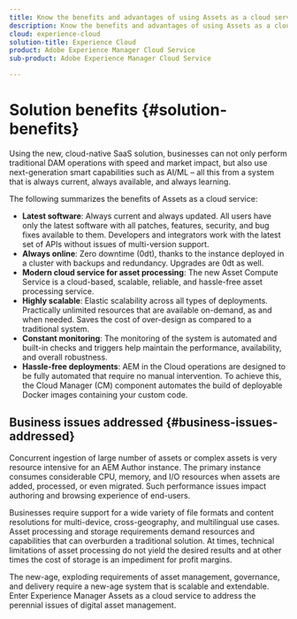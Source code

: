 ```yaml
---
title: Know the benefits and advantages of using Assets as a cloud service
description: Know the benefits and advantages of using Assets as a cloud service.
cloud: experience-cloud
solution-title: Experience Cloud
product: Adobe Experience Manager Cloud Service
sub-product: Adobe Experience Manager Cloud Service

---
```


# Solution benefits {#solution-benefits}

Using the new, cloud-native SaaS solution, businesses can not only perform traditional DAM operations with speed and market impact, but also use next-generation smart capabilities such as AI/ML – all this from a system that is always current, always available, and always learning.

The following summarizes the benefits of Assets as a cloud service:

* **Latest software**: Always current and always updated. All users have only the latest software with all patches, features, security, and bug fixes available to them. Developers and integrators work with the latest set of APIs without issues of multi-version support.
* **Always online**: Zero downtime (0dt), thanks to the instance deployed in a cluster with backups and redundancy. Upgrades are 0dt as well.
* **Modern cloud service for asset processing**: The new Asset Compute Service is a cloud-based, scalable, reliable, and hassle-free asset processing service.
* **Highly scalable**: Elastic scalability across all types of deployments. Practically unlimited resources that are available on-demand, as and when needed. Saves the cost of over-design as compared to a traditional system.
* **Constant monitoring**: The monitoring of the system is automated and built-in checks and triggers help maintain the performance, availability, and overall robustness.
* **Hassle-free deployments**: AEM in the Cloud operations are designed to be fully automated that require no manual intervention. To achieve this, the Cloud Manager (CM) component automates the build of deployable Docker images containing your custom code.

## Business issues addressed {#business-issues-addressed}

Concurrent ingestion of large number of assets or complex assets is very resource intensive for an AEM Author instance. The primary instance consumes considerable CPU, memory, and I/O resources when assets are added, processed, or even migrated. Such performance issues impact authoring and browsing experience of end-users.

Businesses require support for a wide variety of file formats and content resolutions for multi-device, cross-geography, and multilingual use cases. Asset processing and storage requirements demand resources and capabilities that can overburden a traditional solution. At times, technical limitations of asset processing do not yield the desired results and at other times the cost of storage is an impediment for profit margins.

The new-age, exploding requirements of asset management, governance, and delivery require a new-age system that is scalable and extendable. Enter Experience Manager Assets as a cloud service to address the perennial issues of digital asset management.

